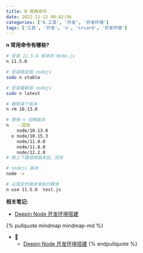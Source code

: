```yaml
---
title: N 常用命令
date: 2022-11-12 00:42:56
categories: ['6.工具', '开发', '开发环境']
tags: ['工具', '开发', 'n', 'srcard', '开发环境']
---
```


**n 常用命令有哪些?**
  
```sh
# 安装 11.5.0 版本的 Node.js 
n 11.5.0                   

# 安装稳定版 nodejs
sudo n stable 

# 安装最新版 nodejs
sudo n latest

# 删除某个版本
n rm 10.13.0

# 使用 n 切换版本
n   --回车
    node/10.13.0
  ο node/10.15.3
    node/11.0.0
    node/11.8.0
    node/12.2.0
# 按上下键选择版本后，回车

# nodejs 版本
node -v

# 以指定的版本来执行脚本
n use 11.5.0  test.js

```
<!--SR:!2027-07-15,1112,252-->


**相关笔记:**

- [Deepin Node 开发环境搭建](../3971919f211d721a9f8d95e718242813c25f0224)

{% pullquote mindmap mindmap-md %}
- 🔵
  - [Deepin Node 开发环境搭建](../3971919f211d721a9f8d95e718242813c25f0224)
{% endpullquote %}